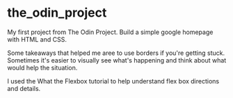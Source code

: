 # the_odin_project
My first project from The Odin Project. Build a simple google homepage with HTML and CSS.

Some takeaways that helped me aree to use borders if you're getting stuck. Sometimes it's easier to visually see what's happening and think about what would help the situation.

I used the What the Flexbox tutorial to help understand flex box directions and details.
